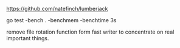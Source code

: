 
https://github.com/natefinch/lumberjack

go test -bench . -benchmem -benchtime 3s

remove file rotation function form fast writer to concentrate on real important things.
